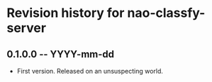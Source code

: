 # Revision history for nao-classfy-server

## 0.1.0.0  -- YYYY-mm-dd

* First version. Released on an unsuspecting world.
